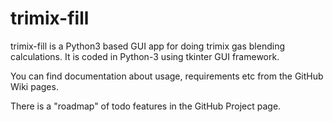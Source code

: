 # trimix-fill
trimix-fill is a Python3 based GUI app for doing trimix gas blending calculations. 
It is coded in Python-3 using tkinter GUI framework.

You can find documentation about usage, requirements etc from the GitHub Wiki pages.

There is a "roadmap" of todo features in the GitHub Project page.
